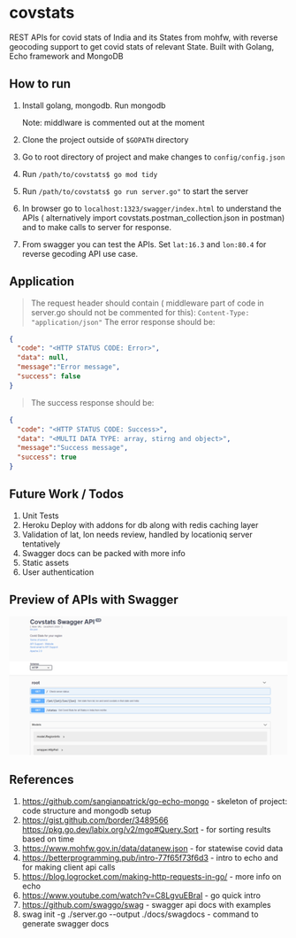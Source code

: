 # covstats

REST APIs for covid stats of India and its States from mohfw,
with reverse geocoding support to get covid stats of relevant 
State. Built with Golang, Echo framework and MongoDB



## How to run

 1. Install golang, mongodb. Run mongodb  

    Note: middlware is commented out at the moment

 2. Clone the project outside of `$GOPATH` directory 

 3. Go to root directory of project and make changes to `config/config.json`

 4. Run `/path/to/covstats$ go mod tidy`
 
 5. Run `/path/to/covstats$ go run server.go"` to start the server
 
 6. In browser go to `localhost:1323/swagger/index.html` to understand the APIs ( alternatively import covstats.postman_collection.json
     in postman) and to make calls to server for response.

 7. From swagger you can test the APIs. Set `lat:16.3` and `lon:80.4` for reverse gecoding API use case.



## Application

>The request header should contain ( middleware part of code in server.go should not be commented for this):
```Content-Type: "application/json"```
>The error response should be:

```json
{
  "code": "<HTTP STATUS CODE: Error>",
  "data": null,
  "message":"Error message",
  "success": false
}
```

>The success response should be:

```json
{
  "code": "<HTTP STATUS CODE: Success>",
  "data": "<MULTI DATA TYPE: array, stirng and object>",
  "message":"Success message",
  "success": true
}
```

## Future Work / Todos

1. Unit Tests
2. Heroku Deploy with addons for db along with redis caching layer
3. Validation of lat, lon needs review, handled by locationiq server tentatively
4. Swagger docs can be packed with more info
5. Static assets
6. User authentication

## Preview of APIs with Swagger

<img src="swagger-preview.PNG" width=800 />

## References

1.  https://github.com/sangianpatrick/go-echo-mongo           -  skeleton of project: code structure and mongodb setup
2.  https://gist.github.com/border/3489566 
    https://pkg.go.dev/labix.org/v2/mgo#Query.Sort            -  for sorting results based on time
3.  https://www.mohfw.gov.in/data/datanew.json                -  for statewise covid data
4.  https://betterprogramming.pub/intro-77f65f73f6d3          -  intro to echo and for making client api calls 
5.  https://blog.logrocket.com/making-http-requests-in-go/    -  more info on echo 
6.  https://www.youtube.com/watch?v=C8LgvuEBraI               -  go quick intro 
7.  https://github.com/swaggo/swag                            -  swagger api docs with examples
8.  swag init -g ./server.go --output ./docs/swagdocs         -  command to generate swagger docs